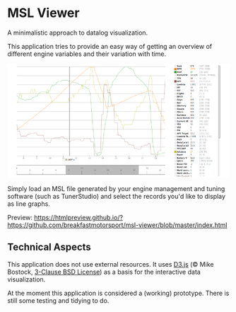 # MSL Viewer

A minimalistic approach to datalog visualization.

This application tries to provide an easy way of getting an overview of different engine variables and their variation with time.

![demo](demo/demo.png)

Simply load an MSL file generated by your engine management and tuning software (such as TunerStudio) and select the records you'd like to display as line graphs.

Preview: https://htmlpreview.github.io/?https://github.com/breakfastmotorsport/msl-viewer/blob/master/index.html

## Technical Aspects

This application does not use external resources. It uses [D3.js](https://d3js.org) (© Mike Bostock, [3-Clause BSD License](https://raw.githubusercontent.com/d3/d3/master/LICENSE)) as a basis for the interactive data visualization.

At the moment this application is considered a (working) prototype. There is still some testing and tidying to do.
